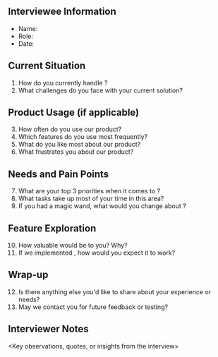 
## Interviewee Information
- Name: <Name>
- Role: <Job Title>
- Date: <Interview Date>

## Current Situation
1. How do you currently handle <problem your product solves>?
2. What challenges do you face with your current solution?

## Product Usage (if applicable)
3. How often do you use our product?
4. Which features do you use most frequently?
5. What do you like most about our product?
6. What frustrates you about our product?

## Needs and Pain Points
7. What are your top 3 priorities when it comes to <relevant area>?
8. What tasks take up most of your time in this area?
9. If you had a magic wand, what would you change about <relevant process>?

## Feature Exploration
10. How valuable would <potential feature> be to you? Why?
11. If we implemented <feature>, how would you expect it to work?

## Wrap-up
12. Is there anything else you'd like to share about your experience or needs?
13. May we contact you for future feedback or testing?

## Interviewer Notes
<Key observations, quotes, or insights from the interview>